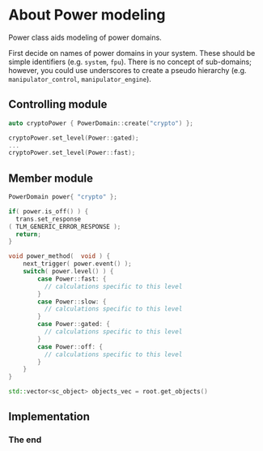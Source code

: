 About Power modeling
====================

Power class aids modeling of power domains.

First decide on names of power domains in your system. These should be simple
identifiers (e.g. `system`, `fpu`). There is no concept of sub-domains; however,
you could use underscores to create a pseudo hierarchy (e.g.
`manipulator_control`, `manipulator_engine`).

Controlling module
------------------

```cpp
auto cryptoPower { PowerDomain::create("crypto") };

cryptoPower.set_level(Power::gated);
...
cryptoPower.set_level(Power::fast);
```

Member module
-------------

```cpp
PowerDomain power{ "crypto" };

if( power.is_off() ) {
  trans.set_response
( TLM_GENERIC_ERROR_RESPONSE );
  return;
}

void power_method(  void ) {
    next_trigger( power.event() );
    switch( power.level() ) {
        case Power::fast: {
          // calculations specific to this level
        }
        case Power::slow: {
          // calculations specific to this level
        }
        case Power::gated: {
          // calculations specific to this level
        }
        case Power::off: {
          // calculations specific to this level
        }
    }
}

std::vector<sc_object> objects_vec = root.get_objects()

```

Implementation
--------------

### The end
